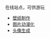 在线站点，可供游玩

- [壁纸制作](https://colorfu.art/)
- [图片动漫化](https://huggingface.co/spaces/akhaliq/AnimeGANv2)
- [头像生成](https://vue-color-avatar.vercel.app/)
